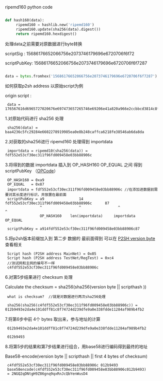 ripemd160 python code




```python

def hash160(data):
     ripemd160 = hashlib.new('ripemd160')
     ripemd160.update(sha256(data).digest())
     return ripemd160.hexdigest()

```

处理data之前需要对原数据进行byte转换

scriptSig :        15686176652066756e2073746179696e6720706f6f72

scriptPubKey:      15686176652066756e2073746179696e6720706f6f7287



```python

data = bytes.fromhex('15686176652066756e2073746179696e6720706f6f7287')

```



如何获取p2sh address
以原始script为例

origin script : 

     data = 176567616d6965727020676e697473657265746e69206e41a820a966e2ccbbcd3814c8f913abcb1c4d487d63f23d93667c186b00a5a9181fd7b5887693010287

1.对原始代码进行 sha256 处理

     sha256(data) = baa4236c5fc29284e6602278919985ea0e8b248caffca6218fe38546ab6da8da

2.对获取的sha256进行 ripemd160 处理得到 importdata

     importdata = ripemd10(sha256(data)) = fdf552e53cf30ec311f96fd009458e03bb88906c
     
3.将得到的数据 importdata 插入到 OP_HASH160  OP_EQUAL 之间 得到 scriptPubKey （[OPCode](https://github.com/bitcoin/bitcoin/blob/master/src/script/script.h "OPCODE")）

     OP_HASH160 = 0xa9
     OP_EQUAL   = 0x87
     importdata = fdf552e53cf30ec311f96fd009458e03bb88906c //在添加进数据前需要对其长度进行标识，并放置在最前面
     scriptPubKey = a9                14                fdf552e53cf30ec311f96fd009458e03bb88906c      87
                    ^                 ^                 ^                                             ^ 
                    OP_HASH160    len(importdata)     importdata                                     OP_EQUAL

     scriptPubKey = a914fdf552e53cf30ec311f96fd009458e03bb88906c87


5.将p2sh版本前缀加入到 第二步 数据的 最前面得到 可以在 [P2SH version byte](https://en.bitcoin.it/wiki/List_of_address_prefixes "version byte") 查看相关

     Script hash (P2SH address MainNet) = 0x05
     Script hash (P2SH address TestNet/RegTest) = 0xc4
     //测试网和主网的编号不一样
     c4fdf552e53cf30ec311f96fd009458e03bb88906c

6.对第5步结果进行 checksum 处理

  Calculate the checksum = sha256(sha256(version byte || scripthash ))

     what is checksum?  //就是对数据进行两次sha256处理

     sha256(sha256(c4fdf552e53cf30ec311f96fd009458e03bb88906c)) = 012b9493e2da4e101ddff81c8f74724d239dfe9a0e338fdde11284af989b4fb2

7.将第6步中前 4个 bytes 取出来，参与地址的计算

     012b9493e2da4e101ddff81c8f74724d239dfe9a0e338fdde11284af989b4fb2
     
     012b9493

8.将第5步的结果和第7步结果进行组合，用base58进行编码得到最终的地址

  Base58-encode(version byte || scripthash || first 4 bytes of checksum)

     c4fdf552e53cf30ec311f96fd009458e03bb88906c 012b9493
     base58encode(c4fdf552e53cf30ec311f96fd009458e03bb88906c012b9493)
     = 2NGQ2qDNtgH9Z86gnq9qxRnJcQbYenWusD4

     
   
